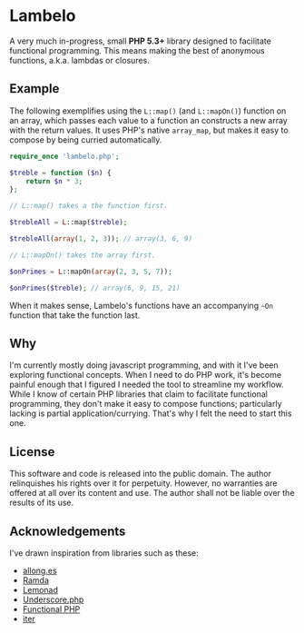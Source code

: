 
Lambelo
=======

A very much in-progress, small **PHP 5.3+** library designed to facilitate functional programming.
This means making the best of anonymous functions, a.k.a. lambdas or closures.


Example
-------

The following exemplifies using the `L::map()` (and `L::mapOn()`) function on an array,
which passes each value to a function an constructs a new array with the return values.
It uses PHP's native `array_map`, but makes it easy to compose by being curried automatically.

```php
require_once 'lambelo.php';

$treble = function ($n) {
	return $n * 3;
};

// L::map() takes a the function first.

$trebleAll = L::map($treble);

$trebleAll(array(1, 2, 3)); // array(3, 6, 9)

// L::mapOn() takes the array first.

$onPrimes = L::mapOn(array(2, 3, 5, 7));

$onPrimes($treble); // array(6, 9, 15, 21)
```

When it makes sense, Lambelo's functions have an accompanying `~On` function that take the function last.


Why
---

I'm currently mostly doing javascript programming, and with it I've been exploring functional concepts.
When I need to do PHP work, it's become painful enough that I figured I needed the tool to streamline my workflow.
While I know of certain PHP libraries that claim to facilitate functional programming, they don't make it easy to compose functions;
particularly lacking is partial application/currying.
That's why I felt the need to start this one.


License
-------

This software and code is released into the public domain. The author relinquishes his rights over it for perpetuity. However, no warranties are offered at all over its content and use. The author shall not be liable over the results of its use.


Acknowledgements
----------------

I've drawn inspiration from libraries such as these:

* [allong.es](https://github.com/raganwald/allong.es)
* [Ramda](http://ramdajs.com/)
* [Lemonad](http://fogus.github.io/lemonad/)
* [Underscore.php](http://brianhaveri.github.io/Underscore.php/)
* [Functional PHP](https://github.com/lstrojny/functional-php)
* [iter](https://github.com/nikic/iter)
